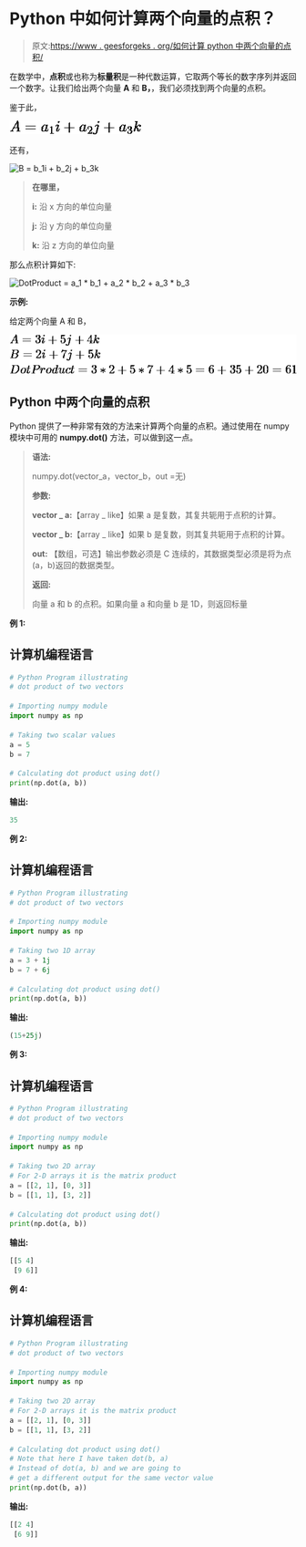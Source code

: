 # Python 中如何计算两个向量的点积？

> 原文:[https://www . geesforgeks . org/如何计算 python 中两个向量的点积/](https://www.geeksforgeeks.org/how-to-calculate-dot-product-of-two-vectors-in-python/)

在数学中，**点积**或也称为**标量积**是一种代数运算，它取两个等长的数字序列并返回一个数字。让我们给出两个向量 **A** 和 **B，**，我们必须找到两个向量的点积。

鉴于此，

![A = a_1i + a_2j + a_3k  ](img/562c4a70d9ecdb7b4c3aa7d99f210051.png "Rendered by QuickLaTeX.com")

还有，

![B = b_1i + b_2j + b_3k  ](img/b6de589999ef5d3128948346c2578883.png "Rendered by QuickLaTeX.com")

> **在哪里，**
> 
> **i:** 沿 x 方向的单位向量
> 
> **j:** 沿 y 方向的单位向量
> 
> **k:** 沿 z 方向的单位向量

那么点积计算如下:

![DotProduct = a_1 * b_1 + a_2 * b_2 + a_3 * b_3  ](img/122288c57dd5d74a6a70dd3db0f87903.png "Rendered by QuickLaTeX.com")

**示例:**

给定两个向量 A 和 B，

![A = 3i + 5j + 4k \\ B = 2i + 7j + 5k \\ DotProduct = 3 * 2 + 5 * 7 + 4 * 5 = 6 + 35 + 20 = 61](img/2fb150082b08bc05fd8dda0017de2d19.png "Rendered by QuickLaTeX.com")

## Python 中两个向量的点积

Python 提供了一种非常有效的方法来计算两个向量的点积。通过使用在 numpy 模块中可用的 **numpy.dot()** 方法，可以做到这一点。

> **语法:**
> 
> numpy.dot(vector_a，vector_b，out =无)
> 
> **参数:**
> 
> **vector _ a:**【array _ like】如果 a 是复数，其复共轭用于点积的计算。
> 
> **vector _ b:**【array _ like】如果 b 是复数，则其复共轭用于点积的计算。
> 
> **out:** 【数组，可选】输出参数必须是 C 连续的，其数据类型必须是将为点(a，b)返回的数据类型。
> 
> **返回:**
> 
> 向量 a 和 b 的点积。如果向量 a 和向量 b 是 1D，则返回标量

**例 1:**

## 计算机编程语言

```py
# Python Program illustrating
# dot product of two vectors

# Importing numpy module
import numpy as np

# Taking two scalar values
a = 5
b = 7

# Calculating dot product using dot()
print(np.dot(a, b))
```

**输出:**

```py
35
```

**例 2:**

## 计算机编程语言

```py
# Python Program illustrating
# dot product of two vectors

# Importing numpy module
import numpy as np

# Taking two 1D array
a = 3 + 1j
b = 7 + 6j

# Calculating dot product using dot()
print(np.dot(a, b))
```

**输出:**

```py
(15+25j)
```

**例 3:**

## 计算机编程语言

```py
# Python Program illustrating
# dot product of two vectors

# Importing numpy module
import numpy as np

# Taking two 2D array
# For 2-D arrays it is the matrix product
a = [[2, 1], [0, 3]]
b = [[1, 1], [3, 2]]

# Calculating dot product using dot()
print(np.dot(a, b))
```

**输出:**

```py
[[5 4]
 [9 6]]
```

**例 4:**

## 计算机编程语言

```py
# Python Program illustrating
# dot product of two vectors

# Importing numpy module
import numpy as np

# Taking two 2D array
# For 2-D arrays it is the matrix product
a = [[2, 1], [0, 3]]
b = [[1, 1], [3, 2]]

# Calculating dot product using dot()
# Note that here I have taken dot(b, a)
# Instead of dot(a, b) and we are going to
# get a different output for the same vector value
print(np.dot(b, a))
```

**输出:**

```py
[[2 4]
 [6 9]]
```